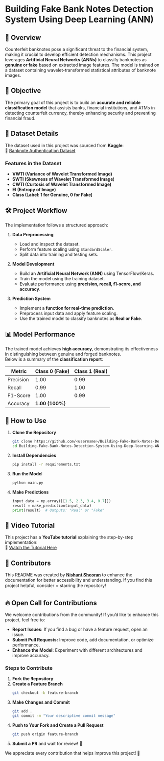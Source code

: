 # **Building Fake Bank Notes Detection System Using Deep Learning (ANN)**

## 📌 **Overview**  
Counterfeit banknotes pose a significant threat to the financial system, making it crucial to develop efficient detection mechanisms. This project leverages **Artificial Neural Networks (ANNs)** to classify banknotes as **genuine or fake** based on extracted image features. The model is trained on a dataset containing wavelet-transformed statistical attributes of banknote images.  

## 🎯 **Objective**  
The primary goal of this project is to build an **accurate and reliable classification model** that assists banks, financial institutions, and ATMs in detecting counterfeit currency, thereby enhancing security and preventing financial fraud.  

## 💂️ **Dataset Details**  
The dataset used in this project was sourced from **Kaggle**:  
🔗 [Banknote Authentication Dataset](https://www.kaggle.com/datasets/gauravduttakiit/banknote/data?select=train.csv)  

### **Features in the Dataset**  
- **VWTI (Variance of Wavelet Transformed Image)**  
- **SWTI (Skewness of Wavelet Transformed Image)**  
- **CWTI (Curtosis of Wavelet Transformed Image)**  
- **EI (Entropy of Image)**  
- **Class (Label: 1 for Genuine, 0 for Fake)**  

## 🛠️ **Project Workflow**  
The implementation follows a structured approach:  

1. **Data Preprocessing**  
   - Load and inspect the dataset.  
   - Perform feature scaling using `StandardScaler`.  
   - Split data into training and testing sets.  

2. **Model Development**  
   - Build an **Artificial Neural Network (ANN)** using TensorFlow/Keras.  
   - Train the model using the training dataset.  
   - Evaluate performance using **precision, recall, f1-score, and accuracy**.  

3. **Prediction System**  
   - Implement a **function for real-time prediction**.  
   - Preprocess input data and apply feature scaling.  
   - Use the trained model to classify banknotes as **Real or Fake**.  

## 📊 **Model Performance**  
The trained model achieves **high accuracy**, demonstrating its effectiveness in distinguishing between genuine and forged banknotes.  
Below is a summary of the **classification report**:  

| Metric       | Class 0 (Fake) | Class 1 (Real) |  
|-------------|--------------|--------------|  
| Precision   | 1.00        | 0.99        |  
| Recall      | 0.99        | 1.00        |  
| F1-Score    | 1.00        | 0.99        |  
| Accuracy    | **1.00 (100%)** |  

## 🚀 **How to Use**  
1. **Clone the Repository**  
   ```bash
   git clone https://github.com/<username>/Building-Fake-Bank-Notes-Detection-System-Using-Deep-learning-ANN.git
   cd Building-Fake-Bank-Notes-Detection-System-Using-Deep-learning-ANN
   ```  
2. **Install Dependencies**  
   ```bash
   pip install -r requirements.txt
   ```  
3. **Run the Model**  
   ```bash
   python main.py
   ```  
4. **Make Predictions**  
   ```python
   input_data = np.array([[1.5, 2.3, 3.4, 0.7]])  
   result = make_prediction(input_data)  
   print(result)  # Outputs: "Real" or "Fake"
   ```  

## 🎥 **Video Tutorial**  
This project has a **YouTube tutorial** explaining the step-by-step implementation:  
🔗 [Watch the Tutorial Here](<https://www.youtube.com/watch?v=C_ecmIRVSpc&t=16s>)  

## 🤝 **Contributors**  
This README was created by **[Nishant Sheoran](https://github.com/nishant-sheoran)** to enhance the documentation for better accessibility and understanding. If you find this project helpful, consider ⭐ starring the repository!  

## 🔥 **Open Call for Contributions**  
We welcome contributions from the community! If you’d like to enhance this project, feel free to:  

- **Report Issues:** If you find a bug or have a feature request, open an issue.  
- **Submit Pull Requests:** Improve code, add documentation, or optimize performance.  
- **Enhance the Model:** Experiment with different architectures and improve accuracy.  

### **Steps to Contribute**  
1. **Fork the Repository**  
2. **Create a Feature Branch**  
   ```bash
   git checkout -b feature-branch
   ```  
3. **Make Changes and Commit**  
   ```bash
   git add .
   git commit -m "Your descriptive commit message"
   ```  
4. **Push to Your Fork and Create a Pull Request**  
   ```bash
   git push origin feature-branch
   ```  
5. **Submit a PR** and wait for review! 🎉  

We appreciate every contribution that helps improve this project! 🚀

